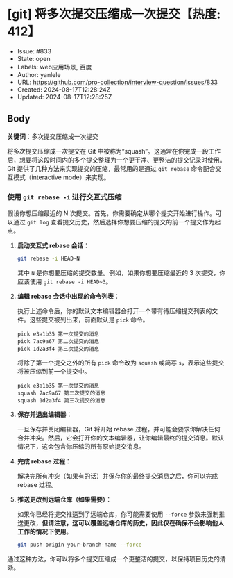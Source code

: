 # [git] 将多次提交压缩成一次提交【热度: 412】

- Issue: #833
- State: open
- Labels: web应用场景, 百度
- Author: yanlele
- URL: https://github.com/pro-collection/interview-question/issues/833
- Created: 2024-08-17T12:28:24Z
- Updated: 2024-08-17T12:28:25Z

## Body

**关键词**：多次提交压缩成一次提交

将多次提交压缩成一次提交在 Git 中被称为“squash”。这通常在你完成一段工作后，想要将这段时间内的多个提交整理为一个更干净、更整洁的提交记录时使用。Git 提供了几种方法来实现提交的压缩，最常用的是通过 `git rebase` 命令配合交互模式（interactive mode）来实现。

### 使用 `git rebase -i` 进行交互式压缩

假设你想压缩最近的 N 次提交。首先，你需要确定从哪个提交开始进行操作。可以通过 `git log` 查看提交历史，然后选择你想要压缩的提交的前一个提交作为起点。

1. **启动交互式 rebase 会话**：

   ```bash
   git rebase -i HEAD~N
   ```

   其中 `N` 是你想要压缩的提交数量。例如，如果你想要压缩最近的 3 次提交，你应该使用 `git rebase -i HEAD~3`。

2. **编辑 rebase 会话中出现的命令列表**：

   执行上述命令后，你的默认文本编辑器会打开一个带有待压缩提交列表的文件。这些提交被列出来，前面默认是 `pick` 命令。

   ```plaintext
   pick e3a1b35 第一次提交的消息
   pick 7ac9a67 第二次提交的消息
   pick 1d2a3f4 第三次提交的消息
   ```

   将除了第一个提交之外的所有 `pick` 命令改为 `squash` 或简写 `s`，表示这些提交将被压缩到前一个提交中。

   ```plaintext
   pick e3a1b35 第一次提交的消息
   squash 7ac9a67 第二次提交的消息
   squash 1d2a3f4 第三次提交的消息
   ```

3. **保存并退出编辑器**：

   一旦保存并关闭编辑器，Git 将开始 rebase 过程，并可能会要求你解决任何合并冲突。然后，它会打开你的文本编辑器，让你编辑最终的提交消息。默认情况下，这会包含你压缩的所有原始提交消息。

4. **完成 rebase 过程**：

   解决完所有冲突（如果有的话）并保存你的最终提交消息之后，你可以完成 rebase 过程。

5. **推送更改到远端仓库（如果需要）**：

   如果你已经将提交推送到了远端仓库，你可能需要使用 `--force` 参数来强制推送更改，**但请注意，这可以覆盖远端仓库的历史，因此仅在确保不会影响他人工作的情况下使用**。

   ```bash
   git push origin your-branch-name --force
   ```

通过这种方法，你可以将多个提交压缩成一个更整洁的提交，以保持项目历史的清晰。

